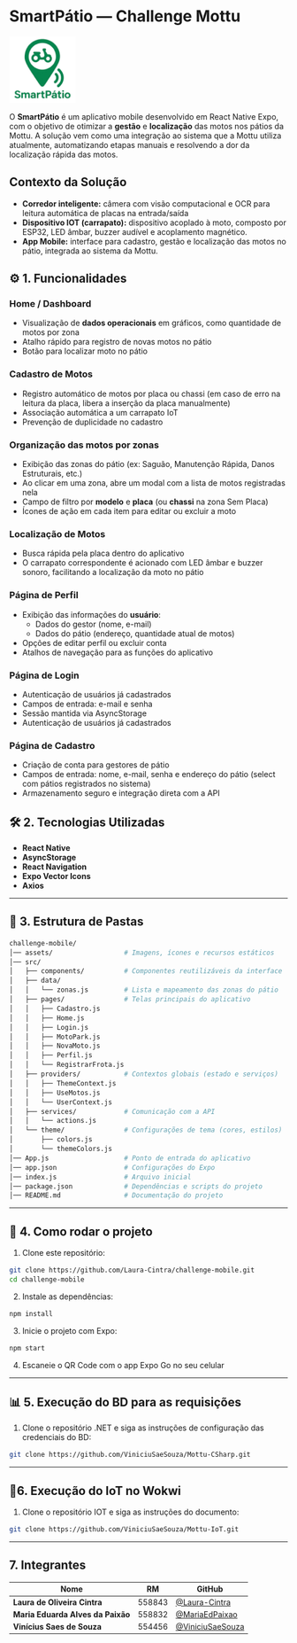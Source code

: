 # SmartPátio — Challenge Mottu

<img src="assets/logo-app.png" alt="Logo do Projeto" width="120" height="120">

O **SmartPátio** é um aplicativo mobile desenvolvido em React Native Expo, com o objetivo de otimizar a **gestão** e **localização** das motos nos pátios da Mottu. A solução vem como uma integração ao sistema que a Mottu utiliza atualmente, automatizando etapas manuais e resolvendo a dor da localização rápida das motos. 

## Contexto da Solução

- **Corredor inteligente:** câmera com visão computacional e OCR para leitura automática de placas na entrada/saída
- **Dispositivo IOT (carrapato):** dispositivo acoplado à moto, composto por ESP32, LED âmbar, buzzer audível e acoplamento magnético.
- **App Mobile:** interface para cadastro, gestão e localização das motos no pátio, integrada ao sistema da Mottu.

## ⚙️ 1. Funcionalidades

### **Home / Dashboard**
- Visualização de **dados operacionais** em gráficos, como quantidade de motos por zona
- Atalho rápido para registro de novas motos no pátio
- Botão para localizar moto no pátio

### **Cadastro de Motos**
- Registro automático de motos por placa ou chassi (em caso de erro na leitura da placa, libera a inserção da placa manualmente)
- Associação automática a um carrapato IoT
- Prevenção de duplicidade no cadastro

### **Organização das motos por zonas**
- Exibição das zonas do pátio (ex: Saguão, Manutenção Rápida, Danos Estruturais, etc.)
- Ao clicar em uma zona, abre um modal com a lista de motos registradas nela
- Campo de filtro por **modelo** e **placa** (ou **chassi** na zona Sem Placa)
- Ícones de ação em cada item para editar ou excluir a moto

### **Localização de Motos**
- Busca rápida pela placa dentro do aplicativo
- O carrapato correspondente é acionado com LED âmbar e buzzer sonoro, facilitando a localização da moto no pátio

### **Página de Perfil**
- Exibição das informações do **usuário**:
  - Dados do gestor (nome, e-mail)
  - Dados do pátio (endereço, quantidade atual de motos)
- Opções de editar perfil ou excluir conta
- Atalhos de navegação para as funções do aplicativo

### **Página de Login**
- Autenticação de usuários já cadastrados
- Campos de entrada: e-mail e senha
- Sessão mantida via AsyncStorage
- Autenticação de usuários já cadastrados

### **Página de Cadastro**
- Criação de conta para gestores de pátio
- Campos de entrada: nome, e-mail, senha e endereço do pátio (select com pátios registrados no sistema)
- Armazenamento seguro e integração direta com a API

## 🛠 2. Tecnologias Utilizadas

- **React Native** 
- **AsyncStorage**
- **React Navigation**
- **Expo Vector Icons**
- **Axios**

---

## 📂 3. Estrutura de Pastas
```bash
challenge-mobile/
│── assets/                  # Imagens, ícones e recursos estáticos
│── src/
│   ├── components/          # Componentes reutilizáveis da interface
│   ├── data/
│   │   └── zonas.js         # Lista e mapeamento das zonas do pátio
│   ├── pages/               # Telas principais do aplicativo
│   │   ├── Cadastro.js
│   │   ├── Home.js
│   │   ├── Login.js
│   │   ├── MotoPark.js
│   │   ├── NovaMoto.js
│   │   ├── Perfil.js
│   │   └── RegistrarFrota.js
│   ├── providers/           # Contextos globais (estado e serviços)
│   │   ├── ThemeContext.js
│   │   ├── UseMotos.js
│   │   └── UserContext.js
│   ├── services/            # Comunicação com a API
│   │   └── actions.js
│   └── theme/               # Configurações de tema (cores, estilos)
│       ├── colors.js
│       └── themeColors.js
│── App.js                   # Ponto de entrada do aplicativo
│── app.json                 # Configurações do Expo
│── index.js                 # Arquivo inicial
│── package.json             # Dependências e scripts do projeto
│── README.md                # Documentação do projeto
```
--- 

## 🚀 4. Como rodar o projeto

1. Clone este repositório:

```bash
git clone https://github.com/Laura-Cintra/challenge-mobile.git
cd challenge-mobile
```

2. Instale as dependências:

```bash
npm install
```

3. Inicie o projeto com Expo:

```bash
npm start
```

4. Escaneie o QR Code com o app Expo Go no seu celular
---

## 📊 5. Execução do BD para as requisições

1. Clone o repositório .NET e siga as instruções de configuração das credenciais do BD:

```bash
git clone https://github.com/ViniciuSaeSouza/Mottu-CSharp.git
```

---

## 🔌6. Execução do IoT no Wokwi

1. Clone o repositório IOT e siga as instruções do documento:

```bash
git clone https://github.com/ViniciuSaeSouza/Mottu-IoT.git
```
---

## 7. Integrantes

| Nome                              | RM     | GitHub                                             |
| --------------------------------- | ------ | -------------------------------------------------- |
| **Laura de Oliveira Cintra**      | 558843 | [@Laura-Cintra](https://github.com/Laura-Cintra)   |
| **Maria Eduarda Alves da Paixão** | 558832 | [@MariaEdPaixao](https://github.com/MariaEdPaixao) |
| **Vinícius Saes de Souza**        | 554456 | [@ViniciuSaeSouza](https://github.com/ViniciuSaeSouza) |
